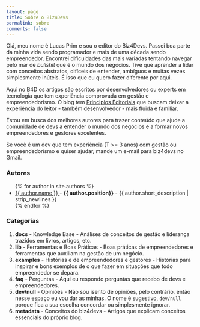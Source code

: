 ```yaml
---
layout: page
title: Sobre o Biz4Devs
permalink: sobre
comments: false
---
```


Olá, meu nome é Lucas Prim e sou o editor do Biz4Devs. Passei boa parte da minha vida sendo programador e mais de uma década sendo empreendedor.
Encontrei dificuldades das mais variadas tentando navegar pelo mar de *bullshit* que é o mundo dos negócios. Tive que aprender a lidar com conceitos abstratos, difíceis de entender, ambíguos e muitas vezes simplesmente inúteis. É isso que eu quero fazer diferente por aqui.

Aqui no B4D os artigos são escritos por desenvolvedores ou experts em tecnologia que tem experiência comprovada em gestão e empreendedorismo. O blog tem [Principios Editoriais](/principios) que buscam deixar a experiência do leitor - também desenvolvedor - mais fluida e familiar.

Estou em busca dos melhores autores para trazer conteúdo que ajude a comunidade de devs a entender o mundo dos negócios e a formar novos empreendedores e gestores excelentes.

Se você é um dev que tem experiência (T >= 3 anos) com gestão ou empreendedorismo e quiser ajudar, mande um e-mail para biz4devs no Gmail.

### Autores

<ul>
  {% for author in site.authors %}
    <li>
      <a href="{{ author.url }}">
        {{ author.name }}
      </a>
      <span>
        -
        <strong>{{ author.position}}</strong>
      </span>
      <span> - {{ author.short_description | strip_newlines }}</span>
    </li>
  {% endfor %}
</ul>

### Categorias

1. **docs** - Knowledge Base - Análises de conceitos de gestão e liderança trazidos em livros, artigos, etc.
2. **lib** - Ferramentas e Boas Práticas - Boas práticas de empreendedores e ferramentas que auxiliam na gestão de um
negócio.
3. **examples** - Histórias e de empreendedores e gestores - Histórias para inspirar e bons exemplos de o que fazer em
situações que todo empreendedor se depara.
4. **faq** - Perguntas - Aqui eu respondo perguntas que recebo de devs e empreendedores.
5. **dev/null** - Opiniões - Não sou isento de opiniões, pelo contrário, então nesse espaço eu vou dar as minhas. O nome
é sugestivo, `dev/null` porque fica a sua escolha concordar ou simplesmente ignorar.
6. **metadata** - Conceitos do biz4devs - Artigos que explicam conceitos essenciais do próprio blog.